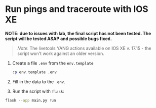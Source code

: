 # Run pings and traceroute with IOS XE

**NOTE: due to issues with lab, the final script has not been tested. The script will be tested ASAP and possible bugs fixed.** 

> *Note*: The livetools YANG actions available on IOS XE v. 17.15 - the script won't work against an older version.

1. Create a file `.env` from the `env.template`
    ```bash
    cp env.template .env
    ```

1. Fill in the data to the `.env`.

1. Run the script with `flask`:
```bash
flask --app main.py run
```
